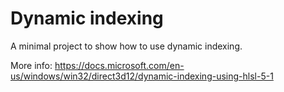 # Dynamic indexing

A minimal project to show how to use dynamic indexing.

More info: https://docs.microsoft.com/en-us/windows/win32/direct3d12/dynamic-indexing-using-hlsl-5-1